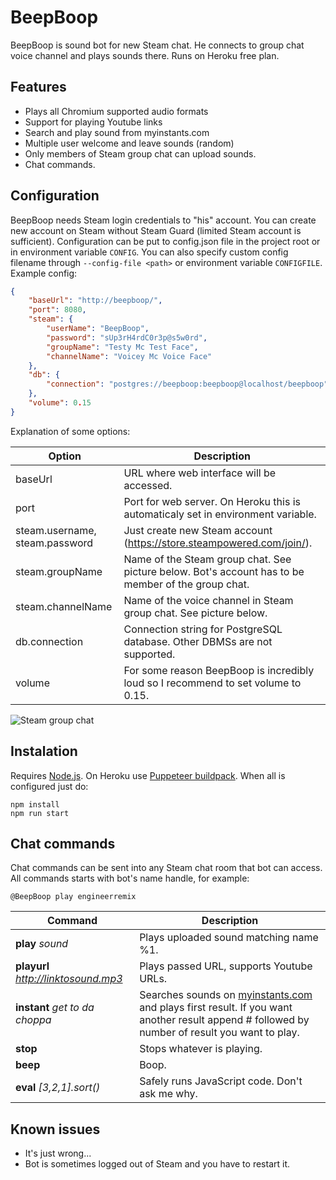 # BeepBoop
BeepBoop is sound bot for new Steam chat. He connects to group chat voice channel and plays sounds there. Runs on Heroku free plan.

## Features
 * Plays all Chromium supported audio formats
 * Support for playing Youtube links
 * Search and play sound from myinstants.com
 * Multiple user welcome and leave sounds (random)
 * Only members of Steam group chat can upload sounds.
 * Chat commands.

## Configuration
BeepBoop needs Steam login credentials to "his" account. You can create new account on Steam without Steam Guard (limited Steam account is sufficient).
Configuration can be put to config.json file in the project root or in environment variable `CONFIG`. You can also specify custom config filename through `--config-file <path>` or environment variable `CONFIGFILE`.
Example config:
```json
{
	"baseUrl": "http://beepboop/",
	"port": 8080,
	"steam": {
		"userName": "BeepBoop",
		"password": "sUp3rH4rdC0r3p@s5w0rd",
		"groupName": "Testy Mc Test Face",
		"channelName": "Voicey Mc Voice Face"
	},
	"db": {
		"connection": "postgres://beepboop:beepboop@localhost/beepboop"
	},
	"volume": 0.15
}
```
Explanation of some options:

Option | Description
------ | -----------
baseUrl| URL where web interface will be accessed.
port | Port for web server. On Heroku this is automaticaly set in environment variable.
steam.username, steam.password | Just create new Steam account (https://store.steampowered.com/join/).
steam.groupName | Name of the Steam group chat. See picture below. Bot's account has to be member of the group chat.
steam.channelName | Name of the voice channel in Steam group chat. See picture below.
db.connection | Connection string for PostgreSQL database. Other DBMSs are not supported.
volume | For some reason BeepBoop is incredibly loud so I recommend to set volume to 0.15.

![Steam group chat](https://i.imgur.com/sh6RMgU.png)

## Instalation
Requires [Node.js](https://nodejs.org/). On Heroku use [Puppeteer buildpack](https://github.com/jontewks/puppeteer-heroku-buildpack).
When all is configured just do:
```
npm install
npm run start
```

## Chat commands
Chat commands can be sent into any Steam chat room that bot can access. All commands starts with bot's name handle, for example:
```
@BeepBoop play engineerremix
```

Command | Description
------- | -----------
**play** *sound* | Plays uploaded sound matching name %1.
**playurl** *http://linktosound.mp3* | Plays passed URL, supports Youtube URLs.
**instant** *get to da choppa* | Searches sounds on [myinstants.com](https://www.myinstants.com/) and plays first result. If you want another result append # followed by number of result you want to play.
**stop** | Stops whatever is playing.
**beep** | Boop.
**eval** *[3,2,1].sort()* | Safely runs JavaScript code. Don't ask me why.

## Known issues
 * It's just wrong...
 * Bot is sometimes logged out of Steam and you have to restart it.
